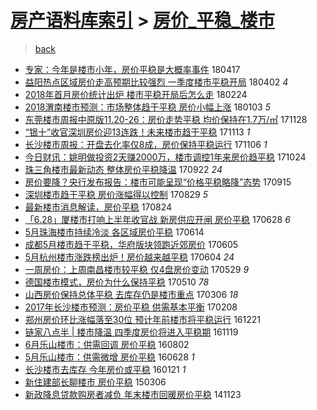 [房产语料库索引](../../README.md)  > [房价_平稳_楼市](房价_平稳_楼市.md)
====
> [back](../README.md)

- [专家：今年是楼市小年，房价平稳是大概率事件](http://jkwz.applinzi.com/ittc/7092982679777854475.html#%E4%B8%93%E5%AE%B6%EF%BC%9A%E4%BB%8A%E5%B9%B4%E6%98%AF%E6%A5%BC%E5%B8%82%E5%B0%8F%E5%B9%B4%EF%BC%8C%E6%88%BF%E4%BB%B7%E5%B9%B3%E7%A8%B3%E6%98%AF%E5%A4%A7%E6%A6%82%E7%8E%87%E4%BA%8B%E4%BB%B6) 180417  
- [益阳热点区域房价走高预期比较强烈 一季度楼市平稳开局](http://jkwz.applinzi.com/ittc/7087332974360265738.html#%E7%9B%8A%E9%98%B3%E7%83%AD%E7%82%B9%E5%8C%BA%E5%9F%9F%E6%88%BF%E4%BB%B7%E8%B5%B0%E9%AB%98%E9%A2%84%E6%9C%9F%E6%AF%94%E8%BE%83%E5%BC%BA%E7%83%88+%E4%B8%80%E5%AD%A3%E5%BA%A6%E6%A5%BC%E5%B8%82%E5%B9%B3%E7%A8%B3%E5%BC%80%E5%B1%80) 180402 *4* 
- [2018年首月房价统计出炉 楼市平稳开局后怎么走](http://jkwz.applinzi.com/ittc/7073667411700352006.html#2018%E5%B9%B4%E9%A6%96%E6%9C%88%E6%88%BF%E4%BB%B7%E7%BB%9F%E8%AE%A1%E5%87%BA%E7%82%89+%E6%A5%BC%E5%B8%82%E5%B9%B3%E7%A8%B3%E5%BC%80%E5%B1%80%E5%90%8E%E6%80%8E%E4%B9%88%E8%B5%B0) 180224  
- [2018渭南楼市预测：市场整体趋于平稳 房价小幅上涨](http://jkwz.applinzi.com/ittc/7054314207393088518.html#2018%E6%B8%AD%E5%8D%97%E6%A5%BC%E5%B8%82%E9%A2%84%E6%B5%8B%EF%BC%9A%E5%B8%82%E5%9C%BA%E6%95%B4%E4%BD%93%E8%B6%8B%E4%BA%8E%E5%B9%B3%E7%A8%B3+%E6%88%BF%E4%BB%B7%E5%B0%8F%E5%B9%85%E4%B8%8A%E6%B6%A8) 180103 *5* 
- [东莞楼市周报中原版11.20-26：房价走势平稳 均价保持在1.7万/㎡](http://jkwz.applinzi.com/ittc/7040737242732037137.html#%E4%B8%9C%E8%8E%9E%E6%A5%BC%E5%B8%82%E5%91%A8%E6%8A%A5%E4%B8%AD%E5%8E%9F%E7%89%8811.20-26%EF%BC%9A%E6%88%BF%E4%BB%B7%E8%B5%B0%E5%8A%BF%E5%B9%B3%E7%A8%B3+%E5%9D%87%E4%BB%B7%E4%BF%9D%E6%8C%81%E5%9C%A81.7%E4%B8%87%2F%E3%8E%A1) 171128  
- [“银十”收官深圳房价迎13连跌！未来楼市趋于平稳](http://jkwz.applinzi.com/ittc/7035351310352778256.html#%E2%80%9C%E9%93%B6%E5%8D%81%E2%80%9D%E6%94%B6%E5%AE%98%E6%B7%B1%E5%9C%B3%E6%88%BF%E4%BB%B7%E8%BF%8E13%E8%BF%9E%E8%B7%8C%EF%BC%81%E6%9C%AA%E6%9D%A5%E6%A5%BC%E5%B8%82%E8%B6%8B%E4%BA%8E%E5%B9%B3%E7%A8%B3) 171113 *1* 
- [长沙楼市周报：开盘去化率仅8成，房价保持平稳运行](http://jkwz.applinzi.com/ittc/7032892917474133009.html#%E9%95%BF%E6%B2%99%E6%A5%BC%E5%B8%82%E5%91%A8%E6%8A%A5%EF%BC%9A%E5%BC%80%E7%9B%98%E5%8E%BB%E5%8C%96%E7%8E%87%E4%BB%858%E6%88%90%EF%BC%8C%E6%88%BF%E4%BB%B7%E4%BF%9D%E6%8C%81%E5%B9%B3%E7%A8%B3%E8%BF%90%E8%A1%8C) 171106 *1* 
- [今日财讯：姚明做投资2天赚2000万，楼市调控1年来房价趋平稳](http://jkwz.applinzi.com/ittc/7028028818978243601.html#%E4%BB%8A%E6%97%A5%E8%B4%A2%E8%AE%AF%EF%BC%9A%E5%A7%9A%E6%98%8E%E5%81%9A%E6%8A%95%E8%B5%842%E5%A4%A9%E8%B5%9A2000%E4%B8%87%EF%BC%8C%E6%A5%BC%E5%B8%82%E8%B0%83%E6%8E%A71%E5%B9%B4%E6%9D%A5%E6%88%BF%E4%BB%B7%E8%B6%8B%E5%B9%B3%E7%A8%B3) 171024  
- [珠三角楼市最新动态 整体房价平稳降温](http://jkwz.applinzi.com/ittc/7016099067007075345.html#%E7%8F%A0%E4%B8%89%E8%A7%92%E6%A5%BC%E5%B8%82%E6%9C%80%E6%96%B0%E5%8A%A8%E6%80%81+%E6%95%B4%E4%BD%93%E6%88%BF%E4%BB%B7%E5%B9%B3%E7%A8%B3%E9%99%8D%E6%B8%A9) 170922 *24* 
- [房价要降？央行发布报告：楼市可能呈现“价格平稳略降”态势](http://jkwz.applinzi.com/ittc/7013444436330283793.html#%E6%88%BF%E4%BB%B7%E8%A6%81%E9%99%8D%EF%BC%9F%E5%A4%AE%E8%A1%8C%E5%8F%91%E5%B8%83%E6%8A%A5%E5%91%8A%EF%BC%9A%E6%A5%BC%E5%B8%82%E5%8F%AF%E8%83%BD%E5%91%88%E7%8E%B0%E2%80%9C%E4%BB%B7%E6%A0%BC%E5%B9%B3%E7%A8%B3%E7%95%A5%E9%99%8D%E2%80%9D%E6%80%81%E5%8A%BF) 170915  
- [深圳楼市趋于平稳 房价涨幅得以控制](http://jkwz.applinzi.com/ittc/7007256704281216017.html#%E6%B7%B1%E5%9C%B3%E6%A5%BC%E5%B8%82%E8%B6%8B%E4%BA%8E%E5%B9%B3%E7%A8%B3+%E6%88%BF%E4%BB%B7%E6%B6%A8%E5%B9%85%E5%BE%97%E4%BB%A5%E6%8E%A7%E5%88%B6) 170829 *5* 
- [最新楼市消息解读，房价平稳](http://jkwz.applinzi.com/ittc/7005119574503326737.html#%E6%9C%80%E6%96%B0%E6%A5%BC%E5%B8%82%E6%B6%88%E6%81%AF%E8%A7%A3%E8%AF%BB%EF%BC%8C%E6%88%BF%E4%BB%B7%E5%B9%B3%E7%A8%B3) 170824  
- [「6.28」厦楼市打响上半年收官战 新房供应开闸 房价平稳](http://jkwz.applinzi.com/ittc/6984124179660948485.html#%E3%80%8C6.28%E3%80%8D%E5%8E%A6%E6%A5%BC%E5%B8%82%E6%89%93%E5%93%8D%E4%B8%8A%E5%8D%8A%E5%B9%B4%E6%94%B6%E5%AE%98%E6%88%98+%E6%96%B0%E6%88%BF%E4%BE%9B%E5%BA%94%E5%BC%80%E9%97%B8+%E6%88%BF%E4%BB%B7%E5%B9%B3%E7%A8%B3) 170628 *6* 
- [5月珠海楼市持续冷淡 各区域房价平稳](http://jkwz.applinzi.com/ittc/6978977333795881989.html#5%E6%9C%88%E7%8F%A0%E6%B5%B7%E6%A5%BC%E5%B8%82%E6%8C%81%E7%BB%AD%E5%86%B7%E6%B7%A1+%E5%90%84%E5%8C%BA%E5%9F%9F%E6%88%BF%E4%BB%B7%E5%B9%B3%E7%A8%B3) 170614  
- [成都5月楼市趋于平稳，华府版块领跑近郊房价](http://jkwz.applinzi.com/ittc/6975621587809076229.html#%E6%88%90%E9%83%BD5%E6%9C%88%E6%A5%BC%E5%B8%82%E8%B6%8B%E4%BA%8E%E5%B9%B3%E7%A8%B3%EF%BC%8C%E5%8D%8E%E5%BA%9C%E7%89%88%E5%9D%97%E9%A2%86%E8%B7%91%E8%BF%91%E9%83%8A%E6%88%BF%E4%BB%B7) 170605  
- [5月杭州楼市涨跌榜出炉！房价越来越平稳](http://jkwz.applinzi.com/ittc/6975423740618736645.html#5%E6%9C%88%E6%9D%AD%E5%B7%9E%E6%A5%BC%E5%B8%82%E6%B6%A8%E8%B7%8C%E6%A6%9C%E5%87%BA%E7%82%89%EF%BC%81%E6%88%BF%E4%BB%B7%E8%B6%8A%E6%9D%A5%E8%B6%8A%E5%B9%B3%E7%A8%B3) 170604 *24* 
- [一周房价：上周南昌楼市较平稳 仅4盘房价变动](http://jkwz.applinzi.com/ittc/6973220939230610437.html#%E4%B8%80%E5%91%A8%E6%88%BF%E4%BB%B7%EF%BC%9A%E4%B8%8A%E5%91%A8%E5%8D%97%E6%98%8C%E6%A5%BC%E5%B8%82%E8%BE%83%E5%B9%B3%E7%A8%B3+%E4%BB%854%E7%9B%98%E6%88%BF%E4%BB%B7%E5%8F%98%E5%8A%A8) 170529 *9* 
- [德国楼市模式，房价为什么保持平稳](http://jkwz.applinzi.com/ittc/6966015928113300485.html#%E5%BE%B7%E5%9B%BD%E6%A5%BC%E5%B8%82%E6%A8%A1%E5%BC%8F%EF%BC%8C%E6%88%BF%E4%BB%B7%E4%B8%BA%E4%BB%80%E4%B9%88%E4%BF%9D%E6%8C%81%E5%B9%B3%E7%A8%B3) 170510 *78* 
- [山西房价保持总体平稳 去库存仍是楼市重点](http://jkwz.applinzi.com/ittc/6941878822256509956.html#%E5%B1%B1%E8%A5%BF%E6%88%BF%E4%BB%B7%E4%BF%9D%E6%8C%81%E6%80%BB%E4%BD%93%E5%B9%B3%E7%A8%B3+%E5%8E%BB%E5%BA%93%E5%AD%98%E4%BB%8D%E6%98%AF%E6%A5%BC%E5%B8%82%E9%87%8D%E7%82%B9) 170306 *18* 
- [2017年长沙楼市预测：房价平稳 供需基本平衡](http://jkwz.applinzi.com/ittc/6932316100577723396.html#2017%E5%B9%B4%E9%95%BF%E6%B2%99%E6%A5%BC%E5%B8%82%E9%A2%84%E6%B5%8B%EF%BC%9A%E6%88%BF%E4%BB%B7%E5%B9%B3%E7%A8%B3+%E4%BE%9B%E9%9C%80%E5%9F%BA%E6%9C%AC%E5%B9%B3%E8%A1%A1) 170208  
- [郑州房价环比涨幅落至30位 预计年前楼市将平稳运行](http://jkwz.applinzi.com/ittc/6914036299832230916.html#%E9%83%91%E5%B7%9E%E6%88%BF%E4%BB%B7%E7%8E%AF%E6%AF%94%E6%B6%A8%E5%B9%85%E8%90%BD%E8%87%B330%E4%BD%8D+%E9%A2%84%E8%AE%A1%E5%B9%B4%E5%89%8D%E6%A5%BC%E5%B8%82%E5%B0%86%E5%B9%B3%E7%A8%B3%E8%BF%90%E8%A1%8C) 161221  
- [链家八点半 | 楼市降温 四季度房价将进入平稳期](http://jkwz.applinzi.com/ittc/6902148165251105797.html#%E9%93%BE%E5%AE%B6%E5%85%AB%E7%82%B9%E5%8D%8A+%7C+%E6%A5%BC%E5%B8%82%E9%99%8D%E6%B8%A9+%E5%9B%9B%E5%AD%A3%E5%BA%A6%E6%88%BF%E4%BB%B7%E5%B0%86%E8%BF%9B%E5%85%A5%E5%B9%B3%E7%A8%B3%E6%9C%9F) 161119  
- [6月乐山楼市：供需回调 房价平稳](http://jkwz.applinzi.com/ittc/6861744950433285125.html#6%E6%9C%88%E4%B9%90%E5%B1%B1%E6%A5%BC%E5%B8%82%EF%BC%9A%E4%BE%9B%E9%9C%80%E5%9B%9E%E8%B0%83+%E6%88%BF%E4%BB%B7%E5%B9%B3%E7%A8%B3) 160802  
- [5月乐山楼市：供需微增 房价平稳](http://jkwz.applinzi.com/ittc/6848737232709747716.html#5%E6%9C%88%E4%B9%90%E5%B1%B1%E6%A5%BC%E5%B8%82%EF%BC%9A%E4%BE%9B%E9%9C%80%E5%BE%AE%E5%A2%9E+%E6%88%BF%E4%BB%B7%E5%B9%B3%E7%A8%B3) 160628 *1* 
- [长沙楼市去库存 今年房价或平稳](http://jkwz.applinzi.com/ittc/6789695255796515844.html#%E9%95%BF%E6%B2%99%E6%A5%BC%E5%B8%82%E5%8E%BB%E5%BA%93%E5%AD%98+%E4%BB%8A%E5%B9%B4%E6%88%BF%E4%BB%B7%E6%88%96%E5%B9%B3%E7%A8%B3) 160121 *1* 
- [新住建部长聊楼市 房价平稳](http://jkwz.applinzi.com/ittc/547650611391823961.html#%E6%96%B0%E4%BD%8F%E5%BB%BA%E9%83%A8%E9%95%BF%E8%81%8A%E6%A5%BC%E5%B8%82+%E6%88%BF%E4%BB%B7%E5%B9%B3%E7%A8%B3) 150306  
- [新政降息贷款购房者减负 年末楼市回暖房价平稳](http://jkwz.applinzi.com/ittc/547650611380233159.html#%E6%96%B0%E6%94%BF%E9%99%8D%E6%81%AF%E8%B4%B7%E6%AC%BE%E8%B4%AD%E6%88%BF%E8%80%85%E5%87%8F%E8%B4%9F+%E5%B9%B4%E6%9C%AB%E6%A5%BC%E5%B8%82%E5%9B%9E%E6%9A%96%E6%88%BF%E4%BB%B7%E5%B9%B3%E7%A8%B3) 141123  
